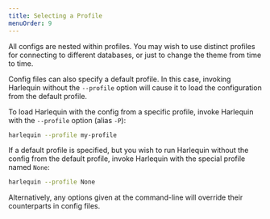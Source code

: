 ```yaml
---
title: Selecting a Profile
menuOrder: 9
---
```


All configs are nested within profiles. You may wish to use distinct profiles for connecting to different databases, or just to change the theme from time to time.

Config files can also specify a default profile. In this case, invoking Harlequin without the `--profile` option will cause it to load the configuration from the default profile.

To load Harlequin with the config from a specific profile, invoke Harlequin with the `--profile` option (alias `-P`):

```bash
harlequin --profile my-profile
```

If a default profile is specified, but you wish to run Harlequin without the config from the default profile, invoke Harlequin with the special profile named `None`:

```bash
harlequin --profile None
```

Alternatively, any options given at the command-line will override their counterparts in config files.